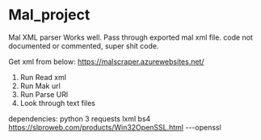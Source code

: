 # Mal_project
Mal XML parser
Works well.
Pass through exported mal xml file.
code not documented or commented, super shit code.

Get xml from below:
https://malscraper.azurewebsites.net/
1. Run Read xml
2. Run Mak url
3. Run Parse URl
4. Look through text files

dependencies:
python 3
requests
lxml
bs4
https://slproweb.com/products/Win32OpenSSL.html ---openssl
